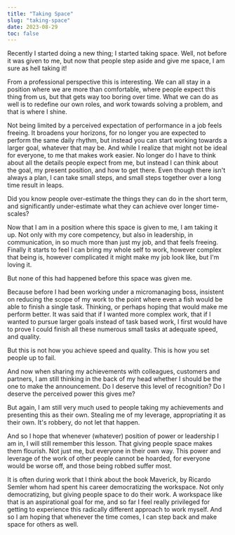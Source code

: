 ```yaml
---
title: "Taking Space"
slug: "taking-space"
date: 2023-08-29
toc: false
---
```


Recently I started doing a new thing; I started taking space. Well, not before it was given to me, but now that people step aside and give me space, I am sure as hell taking it!

From a professional perspective this is interesting. We can all stay in a position where we are more than comfortable, where people expect this thing from us, but that gets way too boring over time. What we can do as well is to redefine our own roles, and work towards solving a problem, and that is where I shine.

Not being limited by a perceived expectation of performance in a job feels freeing. It broadens your horizons, for no longer you are expected to perform the same daily rhythm, but instead you can start working towards a larger goal, whatever that may be. And while I realize that might not be ideal for everyone, to me that makes work easier. No longer do I have to think about all the details people expect from me, but instead I can think about the goal, my present position, and how to get there. Even though there isn't always a plan, I can take small steps, and small steps together over a long time result in leaps.

Did you know people over-estimate the things they can do in the short term, and significantly under-estimate what they can achieve over longer time-scales?

Now that I am in a position where this space is given to me, I am taking it up. Not only with my core competency, but also in leadership, in communication, in so much more than just my job, and that feels freeing. Finally it starts to feel I can bring my whole self to work, however complex that being is, however complicated it might make my job look like, but I'm loving it.

But none of this had happened before this space was given me.

Because before I had been working under a micromanaging boss, insistent on reducing the scope of my work to the point where even a fish would be able to finish a single task. Thinking, or perhaps hoping that would make me perform better. It was said that if I wanted more complex work, that if I wanted to pursue larger goals instead of task based work, I first would have to prove I could finish all these numerous small tasks at adequate speed, and quality.

But this is not how you achieve speed and quality. This is how you set people up to fail.

And now when sharing my achievements with colleagues, customers and partners, I am still thinking in the back of my head whether I should be the one to make the announcement. Do I deserve this level of recognition? Do I deserve the perceived power this gives me?

But again, I am still very much used to people taking my achievements and presenting this as their own. Stealing me of my leverage, appropriating it as their own. It's robbery, do not let that happen.

And so I hope that whenever (whatever) position of power or leadership I am in, I will still remember this lesson. That giving people space makes them flourish. Not just me, but everyone in their own way. This power and leverage of the work of other people cannot be hoarded, for everyone would be worse off, and those being robbed suffer most.

It is often during work that I think about the book Maverick, by Ricardo Semler whom had spent his career democratizing the workspace. Not only democratizing, but giving people space to do their work. A workspace like that is an aspirational goal for me, and so far I feel really privileged for getting to experience this radically different approach to work myself. And so I am hoping that whenever the time comes, I can step back and make space for others as well.